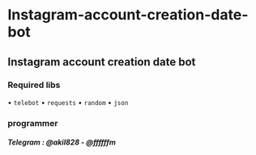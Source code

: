 # Instagram-account-creation-date-bot
<h2>Instagram account creation date bot </h3>

<h3>Required libs</h3>

• ``` telebot ```
• ``` requests ```
• ``` random ```
• ``` json ```

### programmer 
##### Telegram : @akil828 - @ffffffm
